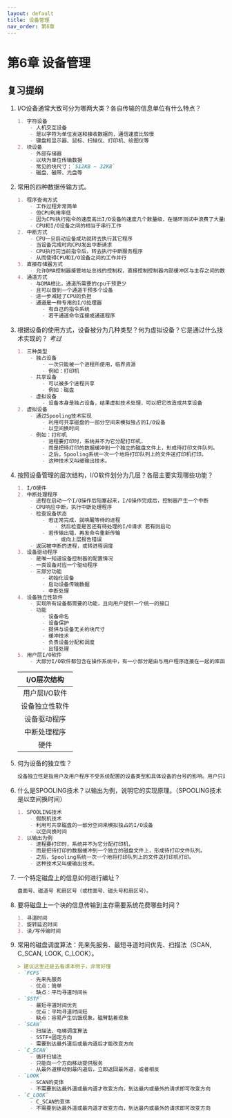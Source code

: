 ```yaml
---
layout: default
title: 设备管理
nav_order: 第6章
---
```


# 第6章 设备管理



## 复习提纲


1. I/O设备通常大致可分为哪两大类？各自传输的信息单位有什么特点？ 

    ```markdown
    1. 字符设备
        - 人机交互设备
        - 是以字符为单位发送和接收数据的，通信速度比较慢
        - 键盘和显示器、鼠标、扫描仪、打印机、绘图仪等
    2. 块设备
        - 外部存储器
        - 以块为单位传输数据
        - 常见的块尺寸：`512KB ~ 32KB`
        - 磁盘、磁带、光盘等
    ```

2. 常用的四种数据传输方式。

    ```markdown
    1. 程序查询方式
        - 工作过程非常简单
        - 但CPU利用率低
        - 因为CPU执行指令的速度高出I/O设备的速度几个数量级，在循环测试中浪费了大量的CPU处理时间
        - CPU和I/O设备之间的相当于串行工作
    2. 中断方式
        - CPU一旦启动设备成功就转去执行其它程序
        - 当设备完成时向CPU发出中断请求
        - CPU执行完当前指令后，转去执行中断服务程序
        - 从而使得CPU和I/O设备之间的工作并行
    3. 直接存储器方式
        - 允许DMA控制器接管地址总线的控制权，直接控制控制器内部缓冲区与主存之间的数据交换
    4. 通道方式
        - 与DMA相比，通道所需要的cpu干预更少
        - 且可以做到一个通道干预多个设备
        - 进一步减轻了CPU的负担
        - 通道是一种专用的I/O处理器
            - 有自己的指令系统
            - 若干通道命令连接成通道程序
    ```

3. 根据设备的使用方式，设备被分为几种类型？何为虚拟设备？它是通过什么技术实现的？ *考过*

    ```markdown
    1. 三种类型
        - 独占设备
            - 一次只能被一个进程所使用，临界资源
            - 例如：打印机
        - 共享设备
            - 可以被多个进程共享
            - 例如：磁盘
        - 虚拟设备
            - 设备本身是独占设备，结果虚拟技术处理，可以把它改造成共享设备
    2. 虚拟设备
        - 通过Spooling技术实现
            - 利用可共享磁盘的一部分空间来模拟独占的I/O设备
            - 以空间换时间
        - 例如：打印机
            - 进程要打印时，系统并不为它分配打印机，
            - 而是把待打印的数据缓冲到一个独立的磁盘文件上，形成待打印文件队列。
            - 之后，Spooling系统一次一个地将打印队列上的文件送打印机打印。
            - 这种技术又叫缓输出技术。

    ```

4. 按照设备管理的层次结构，I/O软件划分为几层？各层主要实现哪些功能？ 

    ```markdown
    1. I/O硬件
    2. 中断处理程序
        - 进程在启动一个I/O操作后阻塞起来，I/O操作完成后，控制器产生一个中断
        - CPU响应中断，执行中断处理程序
        - 检查设备状态
            - 若正常完成，就唤醒等待的进程
                - 然后检查是否还有待处理的I/O请求 若有则启动
            - 若传输出错，再发命令重新传输
                - 或向上层报告错误  
        - 返回被中断的进程，或转进程调度
    3. 设备驱动程序
        - 是唯一知道设备控制器的配置情况
        - 一类设备对应一个驱动程序
        - 三部分功能
            - 初始化设备
            - 启动设备传输数据
            - 中断处理
    4. 设备独立性软件
        - 实现所有设备都需要的功能，且向用户提供一个统一的接口
        - 功能
            - 设备命名
            - 设备保护
            - 提供与设备无关的块尺寸
            - 缓冲技术
            - 负责设备分配和调度
            - 出错处理
    5. 用户层I/O软件
        - 大部分I/O软件都包含在操作系统中，有一小部分是由与用户程序连接在一起的库函数构成的。这些函数通常只是将系统调用所需要的参数放在合适的位置，由系统调用实现真正的操作。
    ```

    | I/O层次结构 | 
    | :---: |
    | 用户层I/O软件 |
    | 设备独立性软件 |
    | 设备驱动程序 |
    | 中断处理程序 |
    | 硬件 |

5. 何为设备的独立性？

    ```markdown
    设备独立性是指用户及用户程序不受系统配置的设备类型和具体设备的台号的影响。用户只是使用逻辑设备，具体的映射由操作系统完成。
    ```

6. 什么是SPOOLING技术？以输出为例，说明它的实现原理。（SPOOLING技术是以空间换时间）

    ```markdown
    1. SPOOLING技术
        - 假脱机技术
        - 利用可共享磁盘的一部分空间来模拟独占的I/O设备
        - 以空间换时间
    2. 以输出为例
        - 进程要打印时，系统并不为它分配打印机，
        - 而是把待打印的数据缓冲到一个独立的磁盘文件上，形成待打印文件队列。
        - 之后，Spooling系统一次一个地将打印队列上的文件送打印机打印。
        - 这种技术又叫缓输出技术。
    ```


7. 一个特定磁盘上的信息如何进行编址？

    ```markdown
    盘面号、磁道号 和扇区号（或柱面号、磁头号和扇区号）。
    ```

8. 要将磁盘上一个块的信息传输到主存需要系统花费哪些时间？

    ```markdown
    1. 寻道时间
    2. 旋转延迟时间
    3. 读/写传输时间
    ```

9. 常用的磁盘调度算法：先来先服务、最短寻道时间优先、扫描法（SCAN, C_SCAN, LOOK, C_LOOK）。

    ```markdown
    > 建议这里还是去看课本例子，非常好懂
    - `FCFS`
        - 先来先服务
        - 优点：简单
        - 缺点：平均寻道时间长
    - `SSTF`
        - 最短寻道时间优先
        - 优点：平均寻道时间短
        - 缺点：容易产生饥饿现象，磁臂黏着现象
    - `SCAN`
        - 扫描法、电梯调度算法
        - SSTF+固定方向
        - 需要到达最外道后或最内道后才能改变方向
    - `C_SCAN`
        - 循环扫描法
        - 只能向一个方向移动提供服务
        - 从最外道移动到最内道后，立即返回最外道，或者相反
    - `LOOK`
        - SCAN的变体
        - 不需要到达最外道或最内道才改变方向，到达最内或最外的请求即可改变方向
    - `C_LOOK`
        - C_SCAN的变体
        - 不需要到达最外道或最内道才改变方向，到达最内或最外的请求即可改变方向
    ```